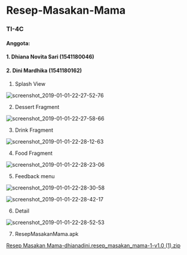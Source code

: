 # Resep-Masakan-Mama

### TI-4C

#### Anggota:
#### 1. Dhiana Novita Sari (1541180046)
#### 2. Dini Mardhika (1541180162)
1. Splash View

![screenshot_2019-01-01-22-27-52-76](https://user-images.githubusercontent.com/43565754/50574478-f5aa5f00-0e1b-11e9-914e-ae92466338aa.png)


2. Dessert Fragment

![screenshot_2019-01-01-22-27-58-66](https://user-images.githubusercontent.com/43565754/50574501-6cdff300-0e1c-11e9-80f4-ab040be978c5.png)


3. Drink Fragment

![screenshot_2019-01-01-22-28-12-63](https://user-images.githubusercontent.com/43565754/50574505-8f720c00-0e1c-11e9-96b7-48751438ce0e.png)


4. Food Fragment

![screenshot_2019-01-01-22-28-23-06](https://user-images.githubusercontent.com/43565754/50574512-a4e73600-0e1c-11e9-98b9-ad14c5ea29ea.png)

5. Feedback menu

![screenshot_2019-01-01-22-28-30-58](https://user-images.githubusercontent.com/43565754/50574517-b8929c80-0e1c-11e9-8076-6a5f79368ea7.png)

![screenshot_2019-01-01-22-28-42-17](https://user-images.githubusercontent.com/43565754/50574521-c9431280-0e1c-11e9-9142-e6e56fe4d20d.png)


6. Detail

![screenshot_2019-01-01-22-28-52-53](https://user-images.githubusercontent.com/43565754/50574529-d6f89800-0e1c-11e9-9b78-a7ce7e344a59.png)

7. ResepMasakanMama.apk

[Resep Masakan Mama-dhianadini.resep_masakan_mama-1-v1.0 (1).zip](https://github.com/dhiananovitas/Resep-Masakan-Mama/files/2719457/Resep.Masakan.Mama-dhianadini.resep_masakan_mama-1-v1.0.1.zip)
